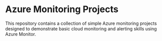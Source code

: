 # Azure Monitoring Projects

This repository contains a collection of simple Azure monitoring projects designed to demonstrate basic cloud monitoring and alerting skills using Azure Monitor.


